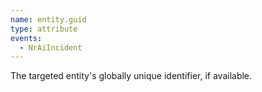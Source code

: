 ```yaml
---
name: entity.guid
type: attribute
events:
  - NrAiIncident
---
```


The targeted entity's globally unique identifier, if available.
